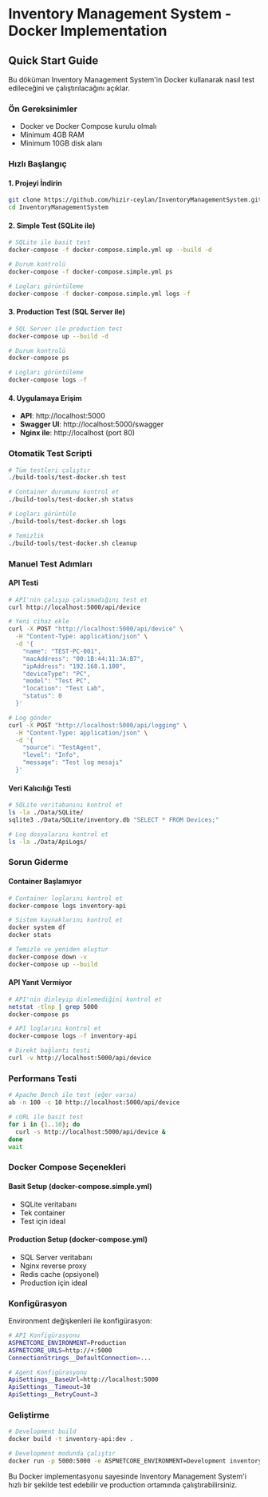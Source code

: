 # Inventory Management System - Docker Implementation

## Quick Start Guide

Bu döküman Inventory Management System'in Docker kullanarak nasıl test edileceğini ve çalıştırılacağını açıklar.

### Ön Gereksinimler

- Docker ve Docker Compose kurulu olmalı
- Minimum 4GB RAM
- Minimum 10GB disk alanı

### Hızlı Başlangıç

#### 1. Projeyi İndirin
```bash
git clone https://github.com/hizir-ceylan/InventoryManagementSystem.git
cd InventoryManagementSystem
```

#### 2. Simple Test (SQLite ile)
```bash
# SQLite ile basit test
docker-compose -f docker-compose.simple.yml up --build -d

# Durum kontrolü
docker-compose -f docker-compose.simple.yml ps

# Logları görüntüleme
docker-compose -f docker-compose.simple.yml logs -f
```

#### 3. Production Test (SQL Server ile)
```bash
# SQL Server ile production test
docker-compose up --build -d

# Durum kontrolü
docker-compose ps

# Logları görüntüleme
docker-compose logs -f
```

#### 4. Uygulamaya Erişim
- **API**: http://localhost:5000
- **Swagger UI**: http://localhost:5000/swagger
- **Nginx ile**: http://localhost (port 80)

### Otomatik Test Scripti

```bash
# Tüm testleri çalıştır
./build-tools/test-docker.sh test

# Container durumunu kontrol et
./build-tools/test-docker.sh status

# Logları görüntüle
./build-tools/test-docker.sh logs

# Temizlik
./build-tools/test-docker.sh cleanup
```

### Manuel Test Adımları

#### API Testi
```bash
# API'nin çalışıp çalışmadığını test et
curl http://localhost:5000/api/device

# Yeni cihaz ekle
curl -X POST "http://localhost:5000/api/device" \
  -H "Content-Type: application/json" \
  -d '{
    "name": "TEST-PC-001",
    "macAddress": "00:1B:44:11:3A:B7",
    "ipAddress": "192.168.1.100",
    "deviceType": "PC",
    "model": "Test PC",
    "location": "Test Lab",
    "status": 0
  }'

# Log gönder
curl -X POST "http://localhost:5000/api/logging" \
  -H "Content-Type: application/json" \
  -d '{
    "source": "TestAgent",
    "level": "Info",
    "message": "Test log mesajı"
  }'
```

#### Veri Kalıcılığı Testi
```bash
# SQLite veritabanını kontrol et
ls -la ./Data/SQLite/
sqlite3 ./Data/SQLite/inventory.db "SELECT * FROM Devices;"

# Log dosyalarını kontrol et
ls -la ./Data/ApiLogs/
```

### Sorun Giderme

#### Container Başlamıyor
```bash
# Container loglarını kontrol et
docker-compose logs inventory-api

# Sistem kaynaklarını kontrol et
docker system df
docker stats

# Temizle ve yeniden oluştur
docker-compose down -v
docker-compose up --build
```

#### API Yanıt Vermiyor
```bash
# API'nin dinleyip dinlemediğini kontrol et
netstat -tlnp | grep 5000
docker-compose ps

# API loglarını kontrol et
docker-compose logs -f inventory-api

# Direkt bağlantı testi
curl -v http://localhost:5000/api/device
```

### Performans Testi

```bash
# Apache Bench ile test (eğer varsa)
ab -n 100 -c 10 http://localhost:5000/api/device

# cURL ile basit test
for i in {1..10}; do
  curl -s http://localhost:5000/api/device &
done
wait
```

### Docker Compose Seçenekleri

#### Basit Setup (docker-compose.simple.yml)
- SQLite veritabanı
- Tek container
- Test için ideal

#### Production Setup (docker-compose.yml)
- SQL Server veritabanı
- Nginx reverse proxy
- Redis cache (opsiyonel)
- Production için ideal

### Konfigürasyon

Environment değişkenleri ile konfigürasyon:
```bash
# API Konfigürasyonu
ASPNETCORE_ENVIRONMENT=Production
ASPNETCORE_URLS=http://+:5000
ConnectionStrings__DefaultConnection=...

# Agent Konfigürasyonu
ApiSettings__BaseUrl=http://localhost:5000
ApiSettings__Timeout=30
ApiSettings__RetryCount=3
```

### Geliştirme

```bash
# Development build
docker build -t inventory-api:dev .

# Development modunda çalıştır
docker run -p 5000:5000 -e ASPNETCORE_ENVIRONMENT=Development inventory-api:dev
```

Bu Docker implementasyonu sayesinde Inventory Management System'i hızlı bir şekilde test edebilir ve production ortamında çalıştırabilirsiniz.